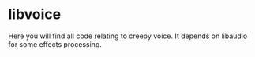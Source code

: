 # libvoice

Here you will find all code relating to creepy voice. It depends on libaudio for some effects processing.





